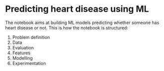 # Predicting heart disease using ML

The notebook aims at building ML models predicting whether someone has heart disease or not. This is how the notebook is structured:

1. Problem definition
2. Data
3. Evaluation
4. Features
5. Modelling
7. Experimentation